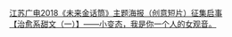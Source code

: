   
[江苏广电2018《未来金话筒》主题海报（创意短片）征集启事](http://www.dianyue.me/archives/291/9l0oxwdkaqxv8h0m/)  
[【治愈系甜文（一）】——小变态，我是你一个人的女观音。](http://www.dianyue.me/archives/706/1kzu2od52jq17h48/)